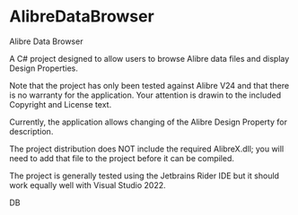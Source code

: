 # AlibreDataBrowser
Alibre Data Browser

A C# project designed to allow users to browse Alibre data files and display Design Properties.

Note that the project has only been tested against Alibre V24 and that there is no warranty for the application.
Your attention is drawin to the included Copyright and License text.

Currently, the application allows changing of the Alibre Design Property for description.

The project distribution does NOT include the required AlibreX.dll; you will need to add that file to the project before it can be compiled.

The project is generally tested using the Jetbrains Rider IDE but it should work equally well with Visual Studio 2022.

DB

